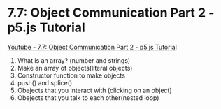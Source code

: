 #  7.7: Object Communication Part 2 - p5.js Tutorial

[Youtube - 7.7: Object Communication Part 2 - p5.js Tutorial](https://www.youtube.com/watch?v=5Q9cA0REztY)

1.  What is an array? (number and strings) 
1.  Make an array of objects(literal objects) 
1.  Constructor function to make objects
1.  push() and splice()
1.  Obejects that you interact with (clicking on an object) 
1.  Obejects that you talk to each other(nested loop)


